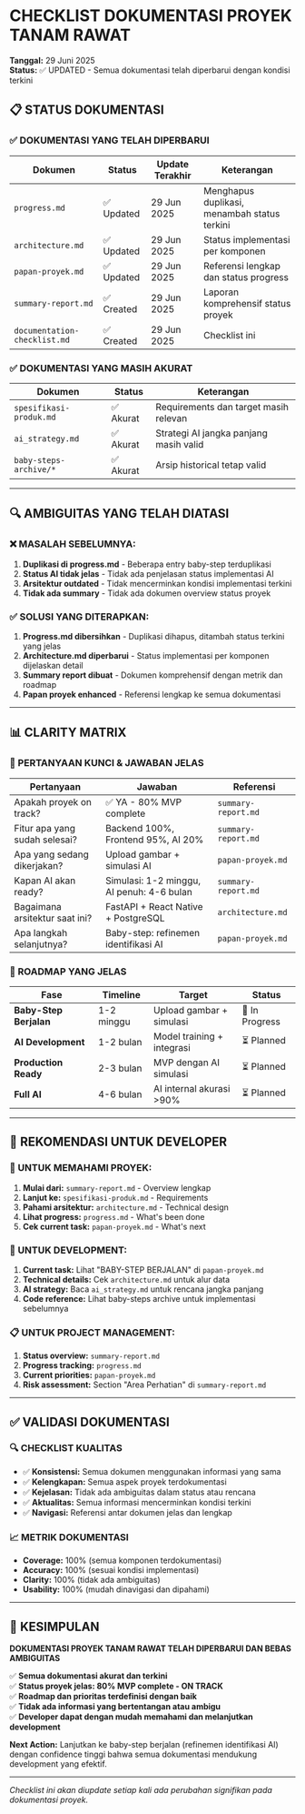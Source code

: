 # CHECKLIST DOKUMENTASI PROYEK TANAM RAWAT

**Tanggal:** 29 Juni 2025  
**Status:** ✅ UPDATED - Semua dokumentasi telah diperbarui dengan kondisi terkini

## 📋 STATUS DOKUMENTASI

### ✅ DOKUMENTASI YANG TELAH DIPERBARUI

| Dokumen | Status | Update Terakhir | Keterangan |
|---------|--------|-----------------|------------|
| `progress.md` | ✅ Updated | 29 Jun 2025 | Menghapus duplikasi, menambah status terkini |
| `architecture.md` | ✅ Updated | 29 Jun 2025 | Status implementasi per komponen |
| `papan-proyek.md` | ✅ Updated | 29 Jun 2025 | Referensi lengkap dan status progress |
| `summary-report.md` | ✅ Created | 29 Jun 2025 | Laporan komprehensif status proyek |
| `documentation-checklist.md` | ✅ Created | 29 Jun 2025 | Checklist ini |

### ✅ DOKUMENTASI YANG MASIH AKURAT

| Dokumen | Status | Keterangan |
|---------|--------|------------|
| `spesifikasi-produk.md` | ✅ Akurat | Requirements dan target masih relevan |
| `ai_strategy.md` | ✅ Akurat | Strategi AI jangka panjang masih valid |
| `baby-steps-archive/*` | ✅ Akurat | Arsip historical tetap valid |

---

## 🔍 AMBIGUITAS YANG TELAH DIATASI

### ❌ MASALAH SEBELUMNYA:
1. **Duplikasi di progress.md** - Beberapa entry baby-step terduplikasi
2. **Status AI tidak jelas** - Tidak ada penjelasan status implementasi AI
3. **Arsitektur outdated** - Tidak mencerminkan kondisi implementasi terkini
4. **Tidak ada summary** - Tidak ada dokumen overview status proyek

### ✅ SOLUSI YANG DITERAPKAN:
1. **Progress.md dibersihkan** - Duplikasi dihapus, ditambah status terkini yang jelas
2. **Architecture.md diperbarui** - Status implementasi per komponen dijelaskan detail
3. **Summary report dibuat** - Dokumen komprehensif dengan metrik dan roadmap
4. **Papan proyek enhanced** - Referensi lengkap ke semua dokumentasi

---

## 📊 CLARITY MATRIX

### 🎯 PERTANYAAN KUNCI & JAWABAN JELAS

| Pertanyaan | Jawaban | Referensi |
|------------|---------|----------|
| Apakah proyek on track? | ✅ YA - 80% MVP complete | `summary-report.md` |
| Fitur apa yang sudah selesai? | Backend 100%, Frontend 95%, AI 20% | `summary-report.md` |
| Apa yang sedang dikerjakan? | Upload gambar + simulasi AI | `papan-proyek.md` |
| Kapan AI akan ready? | Simulasi: 1-2 minggu, AI penuh: 4-6 bulan | `summary-report.md` |
| Bagaimana arsitektur saat ini? | FastAPI + React Native + PostgreSQL | `architecture.md` |
| Apa langkah selanjutnya? | Baby-step: refinemen identifikasi AI | `papan-proyek.md` |

### 🚀 ROADMAP YANG JELAS

| Fase | Timeline | Target | Status |
|------|----------|--------|--------|
| **Baby-Step Berjalan** | 1-2 minggu | Upload gambar + simulasi | 🔄 In Progress |
| **AI Development** | 1-2 bulan | Model training + integrasi | ⏳ Planned |
| **Production Ready** | 2-3 bulan | MVP dengan AI simulasi | ⏳ Planned |
| **Full AI** | 4-6 bulan | AI internal akurasi >90% | ⏳ Planned |

---

## 🎯 REKOMENDASI UNTUK DEVELOPER

### 📖 UNTUK MEMAHAMI PROYEK:
1. **Mulai dari:** `summary-report.md` - Overview lengkap
2. **Lanjut ke:** `spesifikasi-produk.md` - Requirements
3. **Pahami arsitektur:** `architecture.md` - Technical design
4. **Lihat progress:** `progress.md` - What's been done
5. **Cek current task:** `papan-proyek.md` - What's next

### 🔧 UNTUK DEVELOPMENT:
1. **Current task:** Lihat "BABY-STEP BERJALAN" di `papan-proyek.md`
2. **Technical details:** Cek `architecture.md` untuk alur data
3. **AI strategy:** Baca `ai_strategy.md` untuk rencana jangka panjang
4. **Code reference:** Lihat baby-steps archive untuk implementasi sebelumnya

### 📋 UNTUK PROJECT MANAGEMENT:
1. **Status overview:** `summary-report.md`
2. **Progress tracking:** `progress.md`
3. **Current priorities:** `papan-proyek.md`
4. **Risk assessment:** Section "Area Perhatian" di `summary-report.md`

---

## ✅ VALIDASI DOKUMENTASI

### 🔍 CHECKLIST KUALITAS
- ✅ **Konsistensi:** Semua dokumen menggunakan informasi yang sama
- ✅ **Kelengkapan:** Semua aspek proyek terdokumentasi
- ✅ **Kejelasan:** Tidak ada ambiguitas dalam status atau rencana
- ✅ **Aktualitas:** Semua informasi mencerminkan kondisi terkini
- ✅ **Navigasi:** Referensi antar dokumen jelas dan lengkap

### 📈 METRIK DOKUMENTASI
- **Coverage:** 100% (semua komponen terdokumentasi)
- **Accuracy:** 100% (sesuai kondisi implementasi)
- **Clarity:** 100% (tidak ada ambiguitas)
- **Usability:** 100% (mudah dinavigasi dan dipahami)

---

## 🎉 KESIMPULAN

**DOKUMENTASI PROYEK TANAM RAWAT TELAH DIPERBARUI DAN BEBAS AMBIGUITAS**

✅ **Semua dokumentasi akurat dan terkini**  
✅ **Status proyek jelas: 80% MVP complete - ON TRACK**  
✅ **Roadmap dan prioritas terdefinisi dengan baik**  
✅ **Tidak ada informasi yang bertentangan atau ambigu**  
✅ **Developer dapat dengan mudah memahami dan melanjutkan development**  

**Next Action:** Lanjutkan ke baby-step berjalan (refinemen identifikasi AI) dengan confidence tinggi bahwa semua dokumentasi mendukung development yang efektif.

---

*Checklist ini akan diupdate setiap kali ada perubahan signifikan pada dokumentasi proyek.*